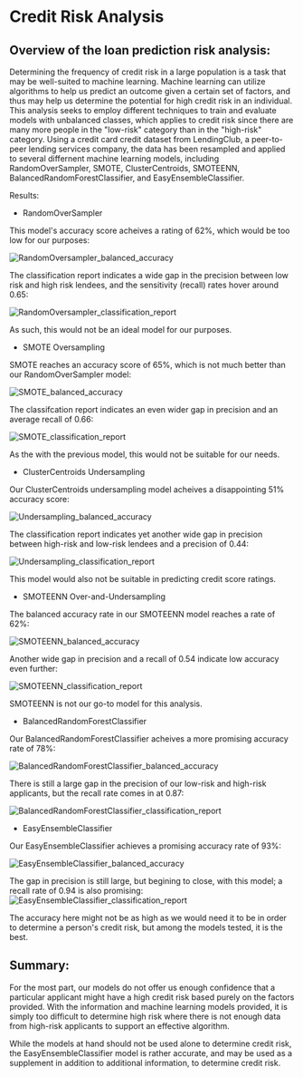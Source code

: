 # Credit Risk Analysis

## Overview of the loan prediction risk analysis:

Determining the frequency of credit risk in a large population is a task that may be well-suited to machine learning. Machine learning can utilize algorithms to help us predict an outcome given a certain set of factors, and thus may help us determine the potential for high credit risk in an individual. This analysis seeks to employ different techniques to train and evaluate models with unbalanced classes, which applies to credit risk since there are many more people in the "low-risk" category than in the "high-risk" category. Using a credit card credit dataset from LendingClub, a peer-to-peer lending services company, the data has been resampled and applied to several differnent machine learning models, including RandomOverSampler, SMOTE,  ClusterCentroids, SMOTEENN, BalancedRandomForestClassifier, and EasyEnsembleClassifier.

Results:

- RandomOverSampler

This model's accuracy score acheives a rating of 62%, which would be too low for our purposes:

 ![RandomOversampler_balanced_accuracy](https://user-images.githubusercontent.com/94264643/163697712-b32467fe-3391-48b4-b37c-091cb3b36426.png)
 
The classification report indicates a wide gap in the precision between low risk and high risk lendees, and the sensitivity (recall) rates hover around 0.65:

![RandomOversampler_classification_report](https://user-images.githubusercontent.com/94264643/163697713-261e22e4-84ff-4a4a-8e42-bbf4096c708e.png)

As such, this would not be an ideal model for our purposes.

- SMOTE Oversampling

SMOTE reaches an accuracy score of 65%, which is not much better than our RandomOverSampler model:

![SMOTE_balanced_accuracy](https://user-images.githubusercontent.com/94264643/163697721-5147708d-5d7b-48ec-ad08-905c9c0be454.png)

The classifcation report indicates an even wider gap in precision and an average recall of 0.66:

![SMOTE_classification_report](https://user-images.githubusercontent.com/94264643/163697722-1885a157-7cf5-4e0e-9694-2e8460a54f9d.png)

As the with the previous model, this would not be suitable for our needs.

- ClusterCentroids Undersampling

Our ClusterCentroids undersampling model acheives a disappointing 51% accuracy score:

![Undersampling_balanced_accuracy](https://user-images.githubusercontent.com/94264643/163697740-0f9b8fba-40d6-46aa-9b79-1f187a8daa5a.png)

The classification report indicates yet another wide gap in precision between high-risk and low-risk lendees and a precision of 0.44:

![Undersampling_classification_report](https://user-images.githubusercontent.com/94264643/163697744-327cb454-db60-4586-84e0-150dfcf127e8.png)

This model would also not be suitable in predicting credit score ratings.

- SMOTEENN Over-and-Undersampling

The balanced accuracy rate in our SMOTEENN model reaches a rate of 62%:

![SMOTEENN_balanced_accuracy](https://user-images.githubusercontent.com/94264643/163697748-6a72b1fb-6774-4141-b191-a072f8298157.png)

Another wide gap in precision and a recall of 0.54 indicate low accuracy even further:

![SMOTEENN_classification_report](https://user-images.githubusercontent.com/94264643/163697750-6a81cdf2-c6e9-41fe-aa4d-0cab46482a2f.png)

SMOTEENN is not our go-to model for this analysis.

- BalancedRandomForestClassifier

Our BalancedRandomForestClassifier acheives a more promising accuracy rate of 78%:

![BalancedRandomForestClassifier_balanced_accuracy](https://user-images.githubusercontent.com/94264643/163697753-f22f89d1-1fe0-4ff6-ac38-711672797c98.png)

There is still a large gap in the precision of our low-risk and high-risk applicants, but the recall rate comes in at 0.87:

![BalancedRandomForestClassifier_classification_report](https://user-images.githubusercontent.com/94264643/163697754-999715e4-6b09-4533-bbcf-0bbc02cb20a6.png)

- EasyEnsembleClassifier

Our EasyEnsembleClassifier achieves a promising accuracy rate of 93%:

![EasyEnsembleClassifier_balanced_accuracy](https://user-images.githubusercontent.com/94264643/163697759-be7e96a8-a909-4429-8f99-e0de32f71bd7.png)

The gap in precision is still large, but begining to close, with this model; a recall rate of 0.94 is also promising:
![EasyEnsembleClassifier_classification_report](https://user-images.githubusercontent.com/94264643/163697762-9157efee-e87c-42ca-8973-e82f87f7adf9.png)

The accuracy here might not be as high as we would need it to be in order to determine a person's credit risk, but among the models tested, it is the best.

## Summary:

For the most part, our models do not offer us enough confidence that a particular applicant might have a high credit risk based purely on the factors provided. With the information and machine learning models provided, it is simply too difficult to determine high risk where there is not enough data from high-risk applicants to support an effective algorithm.

While the models at hand should not be used alone to determine credit risk, the EasyEnsembleClassifier model is rather accurate, and may be used as a supplement in addition to additional information, to determine credit risk.
